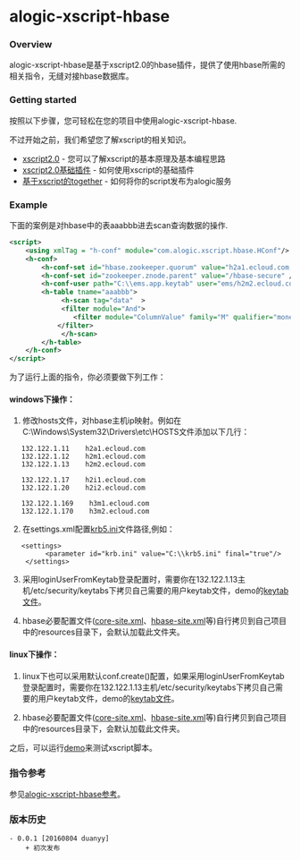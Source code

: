 alogic-xscript-hbase
=====================

### Overview

alogic-xscript-hbase是基于xscript2.0的hbase插件，提供了使用hbase所需的相关指令，无缝对接hbase数据库。

### Getting started

按照以下步骤，您可轻松在您的项目中使用alogic-xscript-hbase.

不过开始之前，我们希望您了解xscript的相关知识。

- [xscript2.0](https://github.com/yyduan/alogic/blob/master/alogic-doc/alogic-common/xscript2.md) - 您可以了解xscript的基本原理及基本编程思路
- [xscript2.0基础插件](https://github.com/yyduan/alogic/blob/master/alogic-doc/alogic-common/xscript2-plugins.md) - 如何使用xscript的基础插件
- [基于xscript的together](https://github.com/yyduan/alogic/blob/master/alogic-doc/alogic-common/xscript2-together.md) - 如何将你的script发布为alogic服务


### Example

下面的案例是对hbase中的表aaabbb进去scan查询数据的操作.

```xml
<script>
	<using xmlTag = "h-conf" module="com.alogic.xscript.hbase.HConf"/>
	<h-conf> 
		<h-conf-set id="hbase.zookeeper.quorum" value="h2a1.ecloud.com,h2m1.ecloud.com,h2m2.ecloud.com" />
		<h-conf-set id="zookeeper.znode.parent" value="/hbase-secure" />
		<h-conf-user path="C:\\ems.app.keytab" user="ems/h2m2.ecloud.com" />
		<h-table tname="aaabbb">
			 <h-scan tag="data"  >
			 <filter module="And">
		        <filter module="ColumnValue" family="M" qualifier="money" value="50" operator="EQUAL"/>
		    </filter>
			 </h-scan> 
		</h-table>
	</h-conf>
</script>
```

为了运行上面的指令，你必须要做下列工作：

#### windows下操作：

1. 修改hosts文件，对hbase主机ip映射。例如在C:\Windows\System32\Drivers\etc\HOSTS文件添加以下几行：
```
   132.122.1.11    h2a1.ecloud.com
   132.122.1.12    h2m1.ecloud.com
   132.122.1.13    h2m2.ecloud.com
   
   132.122.1.17    h2i1.ecloud.com
   132.122.1.20    h2i2.ecloud.com

   132.122.1.169	h3m1.ecloud.com
   132.122.1.170	h3m2.ecloud.com
```
2. 在settings.xml配置[krb5.ini](src/test/resources/conf/krb5.ini)文件路径,例如：
```
   <settings>
		 <parameter id="krb.ini" value="C:\\krb5.ini" final="true"/>
	</settings>
```
3. 采用loginUserFromKeytab登录配置时，需要你在132.122.1.13主机/etc/security/keytabs下拷贝自己需要的用户keytab文件，demo的[keytab文件](src/test/resources/conf/ems.app.keytab)。

4. hbase必要配置文件([core-site.xml](src/test/resources/conf/core-site.xml)、[hbase-site.xml](src/test/resources/conf/hbase-site.xml)等)自行拷贝到自己项目中的resources目录下，会默认加载此文件夹。

#### linux下操作：

1. linux下也可以采用默认conf.create()配置，如果采用loginUserFromKeytab登录配置时，需要你在132.122.1.13主机/etc/security/keytabs下拷贝自己需要的用户keytab文件，demo的[keytab文件](src/test/resources/conf/ems.app.keytab)。

2. hbase必要配置文件([core-site.xml](src/test/resources/conf/core-site.xml)、[hbase-site.xml](src/test/resources/conf/hbase-site.xml)等)自行拷贝到自己项目中的resources目录下，会默认加载此文件夹。

之后，可以运行[demo](src/test/java/Demo.java)来测试xscript脚本。


### 指令参考

参见[alogic-xscript-hbase参考](src/docs/reference.md)。

### 版本历史
    - 0.0.1 [20160804 duanyy]
		+ 初次发布
		

